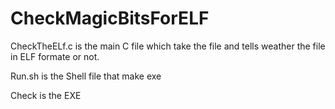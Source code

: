 # CheckMagicBitsForELF

CheckTheELf.c is the main C file which take the file and tells weather the file in ELF formate or not.

Run.sh is the Shell file that make exe

Check is the EXE
